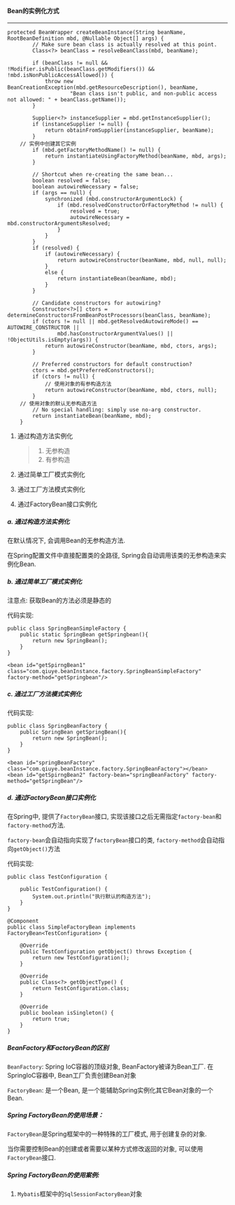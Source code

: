 #### Bean的实例化方式

---

```
protected BeanWrapper createBeanInstance(String beanName, RootBeanDefinition mbd, @Nullable Object[] args) {
		// Make sure bean class is actually resolved at this point.
		Class<?> beanClass = resolveBeanClass(mbd, beanName);

		if (beanClass != null && !Modifier.isPublic(beanClass.getModifiers()) && !mbd.isNonPublicAccessAllowed()) {
			throw new BeanCreationException(mbd.getResourceDescription(), beanName,
					"Bean class isn't public, and non-public access not allowed: " + beanClass.getName());
		}

		Supplier<?> instanceSupplier = mbd.getInstanceSupplier();
		if (instanceSupplier != null) {
			return obtainFromSupplier(instanceSupplier, beanName);
		}
    // 实例中创建其它实例
		if (mbd.getFactoryMethodName() != null) {
			return instantiateUsingFactoryMethod(beanName, mbd, args);
		}

		// Shortcut when re-creating the same bean...
		boolean resolved = false;
		boolean autowireNecessary = false;
		if (args == null) {
			synchronized (mbd.constructorArgumentLock) {
				if (mbd.resolvedConstructorOrFactoryMethod != null) {
					resolved = true;
					autowireNecessary = mbd.constructorArgumentsResolved;
				}
			}
		}
		if (resolved) {
			if (autowireNecessary) {
				return autowireConstructor(beanName, mbd, null, null);
			}
			else {
				return instantiateBean(beanName, mbd);
			}
		}

		// Candidate constructors for autowiring?
		Constructor<?>[] ctors = determineConstructorsFromBeanPostProcessors(beanClass, beanName);
		if (ctors != null || mbd.getResolvedAutowireMode() == AUTOWIRE_CONSTRUCTOR ||
				mbd.hasConstructorArgumentValues() || !ObjectUtils.isEmpty(args)) {
			return autowireConstructor(beanName, mbd, ctors, args);
		}

		// Preferred constructors for default construction?
		ctors = mbd.getPreferredConstructors();
		if (ctors != null) {
			// 使用对象的有参构造方法
			return autowireConstructor(beanName, mbd, ctors, null);
		}
    // 使用对象的默认无参构造方法
		// No special handling: simply use no-arg constructor.
		return instantiateBean(beanName, mbd);
	}
```

1. 通过构造方法实例化

   > 1. 无参构造
   > 2. 有参构造

2. 通过简单工厂模式实例化

3. 通过工厂方法模式实例化

4. 通过FactoryBean接口实例化

##### a. 通过构造方法实例化

在默认情况下, 会调用Bean的无参构造方法.

在Spring配置文件中直接配置类的全路径, Spring会自动调用该类的无参构造来实例化Bean.

##### b. 通过简单工厂模式实例化

注意点: 获取Bean的方法必须是静态的

代码实现:

```
public class SpringBeanSimpleFactory {
    public static SpringBean getSpringbean(){ 
        return new SpringBean();
    }
}

<bean id="getSpirngBean1" class="com.qiuye.beanInstance.factory.SpringBeanSimpleFactory" factory-method="getSpringbean"/>
```

##### c. 通过工厂方法模式实例化

代码实现:

```
public class SpringBeanFactory {
    public SpringBean getSpringBean(){
        return new SpringBean();
    }
}

<bean id="springBeanFactory" class="com.qiuye.beanInstance.factory.SpringBeanFactory"></bean>
<bean id="getSpirngBean2" factory-bean="springBeanFactory" factory-method="getSpringBean"/>
```

##### d. 通过FactoryBean接口实例化

在Spring中, 提供了`FactoryBean`接口, 实现该接口之后无需指定`factory-bean`和`factory-method`方法.

`factory-bean`会自动指向实现了`factoryBean`接口的类, `factory-method`会自动指向`getObject()`方法

代码实现:

```
public class TestConfiguration {

    public TestConfiguration() {
        System.out.println("执行默认的构造方法");
    }
}

@Component
public class SimpleFactoryBean implements FactoryBean<TestConfiguration> {

    @Override
    public TestConfiguration getObject() throws Exception {
        return new TestConfiguration();
    }

    @Override
    public Class<?> getObjectType() {
        return TestConfiguration.class;
    }

    @Override
    public boolean isSingleton() {
        return true;
    }
}
```

##### BeanFactory和FactoryBean的区别

`BeanFactory`: Spring IoC容器的顶级对象, BeanFactory被译为Bean工厂. 在SpringIoC容器中, Bean工厂负责创建Bean对象

`FactoryBean`: 是一个Bean, 是一个能辅助Spring实例化其它Bean对象的一个Bean.

##### Spring FactoryBean的使用场景：

`FactoryBean`是Spring框架中的一种特殊的工厂模式, 用于创建复杂的对象.

当你需要控制Bean的创建或者需要以某种方式修改返回的对象, 可以使用`FactoryBean`接口.

##### Spring FactoryBean的使用案例:

1. `Mybatis`框架中的`SqlSessionFactoryBean`对象



















